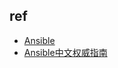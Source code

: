 
## ref
+ [Ansible](https://ansible-tran.readthedocs.io/en/latest/docs/intro.html)
+ [Ansible中文权威指南](https://ansible-tran.readthedocs.io/en/latest/index.html)